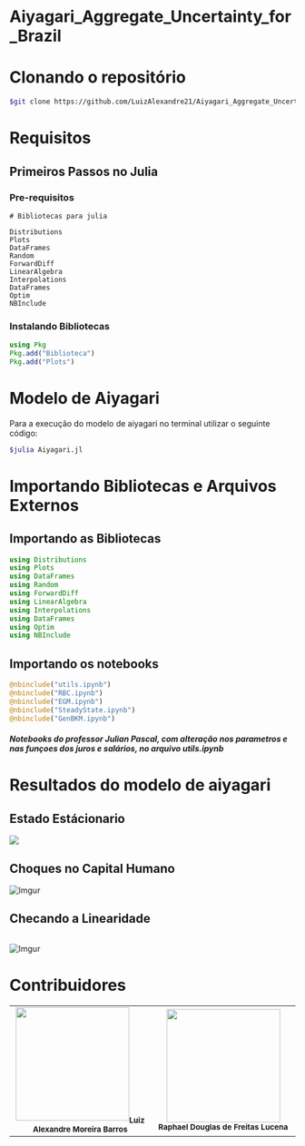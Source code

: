 
<h1> Aiyagari_Aggregate_Uncertainty_for_Brazil </h1>


# **Clonando o repositório**
~~~bash 
$git clone https://github.com/LuizAlexandre21/Aiyagari_Aggregate_Uncertainty_for_Brazil.git
~~~
 
# **Requisitos** 

## **Primeiros Passos no Julia** 

### **Pre-requisitos**
~~~
# Bibliotecas para julia

Distributions 
Plots 
DataFrames 
Random 
ForwardDiff
LinearAlgebra
Interpolations 
DataFrames
Optim 
NBInclude
~~~

### **Instalando Bibliotecas**
~~~julia 
using Pkg 
Pkg.add("Biblioteca")
Pkg.add("Plots")
~~~

# **Modelo de Aiyagari**
Para a execução do modelo de aiyagari no terminal utilizar o seguinte código:
~~~bash
$julia Aiyagari.jl
~~~
# **Importando Bibliotecas e Arquivos Externos**

## **Importando as Bibliotecas** 
~~~julia
using Distributions
using Plots
using DataFrames
using Random
using ForwardDiff
using LinearAlgebra
using Interpolations
using DataFrames
using Optim
using NBInclude
~~~

## **Importando os notebooks**
~~~julia
@nbinclude("utils.ipynb") 
@nbinclude("RBC.ipynb")  
@nbinclude("EGM.ipynb")   
@nbinclude("SteadyState.ipynb") 
@nbinclude("GenBKM.ipynb") 
~~~

##### Notebooks do professor Julian Pascal, com alteração nos parametros e nas funçoes dos juros e salários, no arquivo utils.ipynb


# **Resultados do modelo de aiyagari**

## **Estado Estácionario**

![](https://imgur.com/pmfPC6P.png)

## **Choques no Capital Humano**

![Imgur](https://i.imgur.com/bYhUjR4.png)

## Checando a Linearidade 
~~~julia
~~~
![Imgur](https://i.imgur.com/fVNSbSC.png)


# Contribuidores 

<table> 
    <tr>
    <td align="center"><a http://lattes.cnpq.br/9458204748985902><img src= https://avatars.githubusercontent.com/u/23129808?s=400&u=739133cee3ef3858b8a277dba0b7388145a503fa&v=4 width="200px" ><sub><b>Luiz Alexandre Moreira Barros</b></td>
    <td align="center"><a http://lattes.cnpq.br/6695247122647476 ><img src= http://servicosweb.cnpq.br/wspessoa/servletrecuperafoto?tipo=1&id=K8211460U6 width="200px" ><sub><b> Raphael Douglas de Freitas Lucena</b></td>
    </tr>
</table>

